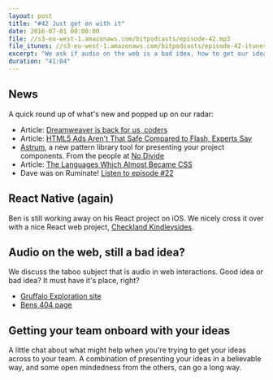 ```yaml
---
layout: post
title: "#42 Just get on with it"
date: 2016-07-01 00:00:00
file: //s3-eu-west-1.amazonaws.com/bitpodcasts/episode-42.mp3
file_itunes: //s3-eu-west-1.amazonaws.com/bitpodcasts/episode-42-itunes.m4a
excerpt: "We ask if audio on the web is a bad idea, how to get our ideas across, and Ben is still working with React Native"
duration: "41:04"
---
```


## News

A quick round up of what's new and popped up on our radar:

- Article: [Dreamweaver is back for us, coders](https://medium.com/@helloanselm/dreamweaver-is-back-for-us-coders-2a1be75ae595#.v10viiwyu)
- Article: [HTML5 Ads Aren't That Safe Compared to Flash, Experts Say](http://news.softpedia.com/news/html5-ads-aren-t-that-safe-compared-to-flash-study-reveals-505597.shtml)
- [Astrum](http://astrum.nodividestudio.com/), a new pattern library tool for presenting your project components. From the people at [No Divide](http://nodividestudio.com/)
- Article: [The Languages Which Almost Became CSS](https://eager.io/blog/the-languages-which-almost-were-css/)
- Dave was on Ruminate! [Listen to episode #22](http://www.ruminatepodcast.com/22)

## React Native (again)

Ben is still working away on his React project on iOS. We nicely cross it over with a nice React web project, [Checkland Kindleysides](http://checklandkindleysides.com/).

## Audio on the web, still a bad idea?

We discuss the taboo subject that is audio in web interactions. Good idea or bad idea? It must have it's place, right?

- [Gruffalo Exploration site](http://www.gruffalo.com/in-the-woods/)
- [Bens 404 page](http://nouveller.com/404/)

## Getting your team onboard with your ideas

A little chat about what might help when you're trying to get your ideas across to your team. A combination of presenting your ideas in a believable way, and some open mindedness from the others, can go a long way.
